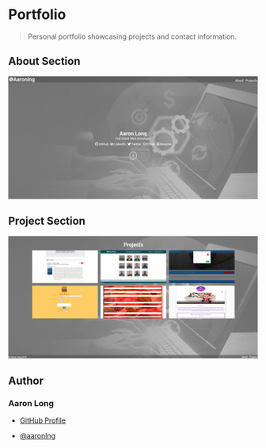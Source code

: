 # Portfolio

> Personal portfolio showcasing projects and contact information.

## About Section

![Portfolio Landing Section](assets/images/about.png)

## Project Section

![Portfolio Project Section](assets/images/projects.png)

## Author

### Aaron Long

- [GitHub Profile](https://github.com/aaronlng/)

- [@aaronlng](https://twitter.com/aaronlng)
